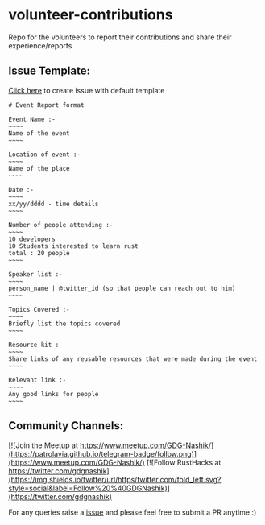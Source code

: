 # volunteer-contributions
Repo for the volunteers to report their contributions and share their experience/reports

## Issue Template:

[Click here](https://github.com/gdgnashik/volunteer-contributions/issues/new?template=Event_issue_format.md) to create issue with default template

```
# Event Report format

Event Name :- 
~~~~
Name of the event
~~~~

Location of event :- 
~~~~
Name of the place
~~~~

Date :-
~~~~
xx/yy/dddd - time details
~~~~

Number of people attending :-
~~~~
10 developers
10 Students interested to learn rust
total : 20 people
~~~~

Speaker list :-
~~~~
person_name | @twitter_id (so that people can reach out to him)
~~~~

Topics Covered :- 
~~~~
Briefly list the topics covered
~~~~

Resource kit :- 
~~~~
Share links of any reusable resources that were made during the event
~~~~

Relevant link :- 
~~~~
Any good links for people
~~~~
```

## Community Channels: 
[![Join the Meetup at https://www.meetup.com/GDG-Nashik/](https://patrolavia.github.io/telegram-badge/follow.png)](https://www.meetup.com/GDG-Nashik/)
[![Follow RustHacks at https://twitter.com/gdgnashik](https://img.shields.io/twitter/url/https/twitter.com/fold_left.svg?style=social&label=Follow%20%40GDGNashik)](https://twitter.com/gdgnashik)


For any queries raise a [issue](https://github.com/gdgnashik/volunteer-contributions/issues) and please feel free to submit a PR anytime :) 
